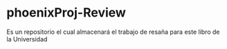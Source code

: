 # phoenixProj-Review
Es un repositorio el cual almacenará el trabajo de resaña para este libro de la Universidad
